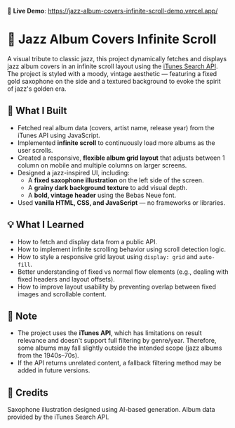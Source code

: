 🔗 **Live Demo**: https://jazz-album-covers-infinite-scroll-demo.vercel.app/

# 🎷 Jazz Album Covers Infinite Scroll

A visual tribute to classic jazz, this project dynamically fetches and displays jazz album covers in an infinite scroll layout using the [iTunes Search API](https://developer.apple.com/library/archive/documentation/AudioVideo/Conceptual/iTuneSearchAPI/index.html). The project is styled with a moody, vintage aesthetic — featuring a fixed gold saxophone on the side and a textured background to evoke the spirit of jazz's golden era.

## 🔧 What I Built

- Fetched real album data (covers, artist name, release year) from the iTunes API using JavaScript.
- Implemented **infinite scroll** to continuously load more albums as the user scrolls.
- Created a responsive, **flexible album grid layout** that adjusts between 1 column on mobile and multiple columns on larger screens.
- Designed a jazz-inspired UI, including:
  - A **fixed saxophone illustration** on the left side of the screen.
  - A **grainy dark background texture** to add visual depth.
  - A **bold, vintage header** using the Bebas Neue font.
- Used **vanilla HTML, CSS, and JavaScript** — no frameworks or libraries.

## 💡 What I Learned

- How to fetch and display data from a public API.
- How to implement infinite scrolling behavior using scroll detection logic.
- How to style a responsive grid layout using `display: grid` and `auto-fill`.
- Better understanding of fixed vs normal flow elements (e.g., dealing with fixed headers and layout offsets).
- How to improve layout usability by preventing overlap between fixed images and scrollable content.

## 📌 Note

- The project uses the **iTunes API**, which has limitations on result relevance and doesn't support full filtering by genre/year. Therefore, some albums may fall slightly outside the intended scope (jazz albums from the 1940s–70s).
- If the API returns unrelated content, a fallback filtering method may be added in future versions.

## 🙏 Credits

Saxophone illustration designed using AI-based generation.
Album data provided by the iTunes Search API.
